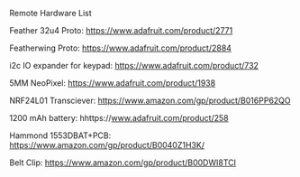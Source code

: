 Remote Hardware List

Feather 32u4 Proto: https://www.adafruit.com/product/2771

Featherwing Proto: https://www.adafruit.com/product/2884

i2c IO expander for keypad: https://www.adafruit.com/product/732

5MM NeoPixel: https://www.adafruit.com/product/1938

NRF24L01 Transciever: https://www.amazon.com/gp/product/B016PP62QO

1200 mAh battery: hhttps://www.adafruit.com/product/258

Hammond 1553DBAT+PCB: https://www.amazon.com/gp/product/B0040Z1H3K/

Belt Clip: https://www.amazon.com/gp/product/B00DWI8TCI

